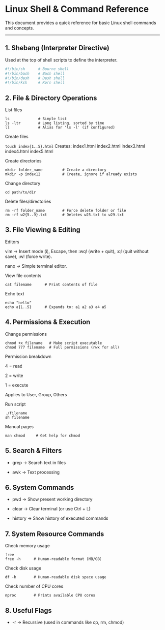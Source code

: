 # Linux Shell & Command Reference

This document provides a quick reference for basic Linux shell commands and concepts.

---

## 1. Shebang (Interpreter Directive)
Used at the top of shell scripts to define the interpreter.

```sh
#!/bin/sh      # Bourne shell
#!/bin/bash    # Bash shell
#!/bin/dash    # Dash shell
#!/bin/ksh     # Korn shell
```
## 2. File & Directory Operations

List files
```
ls             # Simple list
ls -ltr        # Long listing, sorted by time
ll             # Alias for 'ls -l' (if configured)
```

Create files

```touch index{1..5}.html```
Creates: index1.html index2.html index3.html index4.html index5.html


Create directories
```
mkdir folder_name         # Create a directory
mkdir -p index12          # Create, ignore if already exists
```

Change directory
```
cd path/to/dir
```

Delete files/directories
```
rm -rf folder_name        # Force delete folder or file
rm -rf w2{5..9}.txt       # Deletes w25.txt to w29.txt
```

## 3. File Viewing & Editing

Editors

vim → Insert mode (i), Escape, then :wq! (write + quit), :q! (quit without save), :w! (force write).

nano → Simple terminal editor.

View file contents
```
cat filename      # Print contents of file
```

Echo text
```
echo "hello"
echo a{1..5}      # Expands to: a1 a2 a3 a4 a5
```

## 4. Permissions & Execution

Change permissions
```
chmod +x filename   # Make script executable
chmod 777 filename  # Full permissions (rwx for all)
```

Permission breakdown

4 = read

2 = write

1 = execute

Applies to User, Group, Others

Run script
```
./filename
sh filename
```

Manual pages
```
man chmod     # Get help for chmod
```

## 5. Search & Filters

- grep → Search text in files

- awk → Text processing

## 6. System Commands

- pwd → Show present working directory

- clear → Clear terminal (or use Ctrl + L)

- history → Show history of executed commands

## 7. System Resource Commands

Check memory usage
```
free
free -h      # Human-readable format (MB/GB)
```

Check disk usage
```
df -h        # Human-readable disk space usage
```

Check number of CPU cores
```
nproc        # Prints available CPU cores
```

## 8. Useful Flags

- -r → Recursive (used in commands like cp, rm, chmod)
